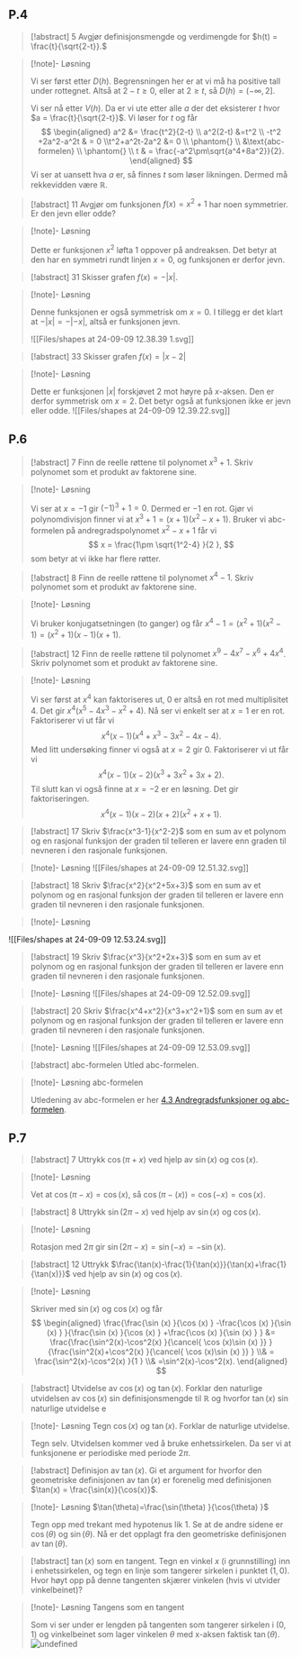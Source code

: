 ## P.4


> [!abstract] 5
> Avgjør definisjonsmengde og verdimengde for $h(t) = \frac{t}{\sqrt{2-t}}.$

> [!note]- Løsning
>
> 
> Vi ser først etter $D(h)$. Begrensningen her er at vi må ha positive tall under rottegnet. Altså at $2-t \geq 0$, eller at $2\geq t$, så $D(h)=(-\infty,2]$.
> 
> Vi ser nå etter $V(h)$. Da er vi ute etter alle $a$ der det eksisterer $t$ hvor $a = \frac{t}{\sqrt{2-t}}$. Vi løser for $t$ og får
> $$
> \begin{aligned} 
>   a^2  &= \frac{t^2}{2-t} \\ a^2(2-t) &=t^2 \\ -t^2 +2a^2-a^2t & = 0 \\t^2+a^2t-2a^2 &= 0 \\ \phantom{} \\ &\text{abc-formelen} \\ \phantom{} \\ t & = \frac{-a^2\pm\sqrt{a^4+8a^2}}{2}. 
> \end{aligned} 
> $$
> Vi ser at uansett hva $a$ er, så finnes $t$ som løser likningen. Dermed må rekkevidden være $\mathbb{R}$.
> 

> [!abstract] 11
> Avgjør om funksjonen $f(x) = x^2+1$ har noen symmetrier. Er den jevn eller odde?

> [!note]- Løsning
>
> 
> 
> Dette er funksjonen $x^2$ løfta 1 oppover på andreaksen. Det betyr at den har en symmetri rundt linjen $x=0$, og funksjonen er derfor jevn.
> 

> [!abstract] 31
> Skisser grafen $f(x) = -|x|$.

> [!note]- Løsning
>
> Denne funksjonen er også symmetrisk om $x=0$. I tillegg er det klart at $-|x| = -|-x|$, altså er funksjonen jevn.
> 
> ![[Files/shapes at 24-09-09 12.38.39 1.svg]]



> [!abstract] 33
> Skisser grafen $f(x) = |x-2|$

> [!note]- Løsning
>
> 
> 
> Dette er funksjonen $|x|$ forskjøvet $2$ mot høyre på $x$-aksen. Den er derfor symmetrisk om $x=2$. Det betyr også at funksjonen ikke er jevn eller odde. 
> ![[Files/shapes at 24-09-09 12.39.22.svg]]
> 
## P.6


> [!abstract] 7
> Finn de reelle røttene til polynomet $x^3+1$. Skriv polynomet som et produkt av faktorene sine.

> [!note]- Løsning
>
> 
> 
> Vi ser at $x=-1$ gir $(-1)^3+1 = 0$. Dermed er $-1$ en rot. Gjør vi polynomdivisjon finner vi at $x^3+1 = (x+1)(x^2-x+1)$. Bruker vi abc-formelen på andregradspolynomet $x^2-x+1$ får vi
> $$
> x = \frac{1\pm \sqrt{1^2-4}  }{2 },
> $$
> som betyr at vi ikke har flere røtter. 
> 

> [!abstract] 8
> Finn de reelle røttene til polynomet $x^4-1$. Skriv polynomet som et produkt av faktorene sine.

> [!note]- Løsning
>
> 
> 
> Vi bruker konjugatsetningen (to ganger) og får $x^4-1 = (x^2+1)(x^2-1) =(x^2+1)(x-1)(x+1)$.
> 

> [!abstract] 12
> Finn de reelle røttene til polynomet $x^9-4x^7-x^6+4x^4$. Skriv polynomet som et produkt av faktorene sine.

> [!note]- Løsning
>
> 
> 
> Vi ser først at $x^4$ kan faktoriseres ut, $0$ er altså en rot med multiplisitet $4$. Det gir $x^4(x^5-4x^3-x^2+4)$. Nå ser vi enkelt ser at $x=1$ er en rot. Faktoriserer vi ut får vi $$x^4(x-1)(x^4 + x^3 - 3 x^2 - 4 x - 4 ).$$ Med litt undersøking finner vi også at $x=2$ gir $0$. Faktoriserer vi ut får vi $$x^4(x-1)(x-2)(x^3 + 3 x^2 + 3 x + 2).$$ Til slutt kan vi også finne at $x=-2$ er en løsning. Det gir faktoriseringen. 
> $$
> x^4(x-1)(x-2)(x+2)(x^2+x+1).
> $$
> 

> [!abstract] 17
> Skriv $\frac{x^3-1}{x^2-2}$ som en sum av et polynom og en rasjonal funksjon der graden til telleren er lavere enn graden til nevneren i den rasjonale funksjonen.


> [!note]- Løsning
> ![[Files/shapes at 24-09-09 12.51.32.svg]]


> [!abstract] 18
> Skriv $\frac{x^2}{x^2+5x+3}$ som en sum av et polynom og en rasjonal funksjon der graden til telleren er lavere enn graden til nevneren i den rasjonale funksjonen.


> [!note]- Løsning
> 
![[Files/shapes at 24-09-09 12.53.24.svg]]

> [!abstract] 19
> Skriv $\frac{x^3}{x^2+2x+3}$ som en sum av et polynom og en rasjonal funksjon der graden til telleren er lavere enn graden til nevneren i den rasjonale funksjonen.


> [!note]- Løsning
> ![[Files/shapes at 24-09-09 12.52.09.svg]]



> [!abstract] 20
> Skriv $\frac{x^4+x^2}{x^3+x^2+1}$ som en sum av et polynom og en rasjonal funksjon der graden til telleren er lavere enn graden til nevneren i den rasjonale funksjonen.

> [!note]- Løsning
![[Files/shapes at 24-09-09 12.53.09.svg]]


> [!abstract] abc-formelen
> Utled abc-formelen.

> [!note]- Løsning
>abc-formelen  
> 
> Utledening av abc-formelen er her [4.3 Andregradsfunksjoner og abc-formelen](Kapittel%200%20-%20innledende%20kapittel/4.3%20Andregradsfunksjoner%20og%20abc-formelen.md).
> 
## P.7


> [!abstract] 7
> Uttrykk $\cos(\pi+x)$ ved hjelp av $\sin(x)$ og $\cos(x)$.

> [!note]- Løsning
>
> 
> 
> Vet at $\cos(\pi-x) = \cos (x)$, så $\cos(\pi-(x))=\cos(-x)=\cos (x)$.
> 

> [!abstract] 8
> Uttrykk $\sin(2\pi-x)$ ved hjelp av $\sin(x)$ og $\cos(x)$.

> [!note]- Løsning
>
> 
> 
> Rotasjon med $2\pi$ gir $\sin(2\pi-x)=\sin(-x)=-\sin (x)$.
> 

> [!abstract] 12
> Uttrykk $\frac{\tan(x)-\frac{1}{\tan(x)}}{\tan(x)+\frac{1}{\tan(x)}}$ ved hjelp av $\sin(x)$ og $\cos(x)$.

> [!note]- Løsning
>
> 
> 
> Skriver med $\sin (x)$ og $\cos (x)$ og får
> $$
> \begin{aligned} 
>   \frac{\frac{\sin (x) }{\cos (x) } -\frac{\cos (x) }{\sin (x) }  }{\frac{\sin (x) }{\cos (x) } +\frac{\cos (x) }{\sin (x) }  }  &= \frac{\frac{\sin^2(x)-\cos^2(x) }{\cancel{ \cos (x)\sin (x)  }}  }{\frac{\sin^2(x)+\cos^2(x) }{\cancel{ \cos (x)\sin (x)  }}  } \\& = \frac{\sin^2(x)-\cos^2(x) }{1 } \\& =\sin^2(x)-\cos^2(x).
> \end{aligned} 
> $$
> 

> [!abstract]  Utvidelse av $\cos(x)$ og $\tan(x)$.
> Forklar den naturlige utvidelsen av $\cos(x)$ sin definisjonsmengde til $\mathbb{R}$  og hvorfor $\tan(x)$ sin naturlige utvidelse e 

> [!note]- Løsning
>Tegn $\cos (x)$ og $\tan (x)$. Forklar de naturlige utvidelse.  
> 
> Tegn selv. Utvidelsen kommer ved å bruke enhetssirkelen. Da ser vi at funksjonene er periodiske med periode $2\pi$.
> 

> [!abstract] Definisjon av $\tan(x)$.
> Gi et argument for hvorfor den geometriske definisjonen av $\tan(x)$ er forenelig med definisjonen $\tan(x) = \frac{\sin(x)}{\cos(x)}$.

> [!note]- Løsning
>$\tan(\theta)=\frac{\sin(\theta) }{\cos(\theta) }$  
> 
> Tegn opp med trekant med hypotenus lik $1$. Se at de andre sidene er $\cos(\theta)$ og $\sin(\theta)$. Nå er det opplagt fra den geometriske definisjonen av $\tan(\theta)$.
> 

> [!abstract] $\tan(x)$ som en tangent.
> Tegn en vinkel $x$ (i grunnstilling) inn i enhetssirkelen, og tegn en linje som tangerer sirkelen i punktet $(1,0)$. Hvor høyt opp på denne tangenten skjærer vinkelen (hvis vi utvider vinkelbeinet)?

> [!note]- Løsning
>Tangens som en tangent
> 
> 
> Som vi ser under er lengden på tangenten som tangerer sirkelen i $(0,1)$ og vinkelbeinet som lager vinkelen $\theta$ med x-aksen faktisk $\tan(\theta)$.
> ![undefined](Files/shapes%20at%2024-08-19%2013.11.11.svg)